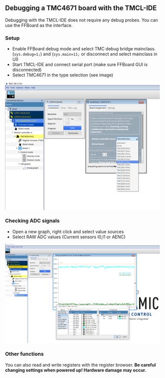 ## Debugging a TMC4671 board with the TMCL-IDE
Debugging with the TMCL-IDE does not require any debug probes. You can use the FFBoard as the interface.

### Setup
- Enable FFBoard debug mode and select TMC debug bridge mainclass. (`sys.debug=1;`) and (`sys.main=11;` or disconnect and select mainclass in UI)
- Start TMCL-IDE and connect serial port (make sure FFBoard GUI is disconnected)
- Select TMC4671 in the type selection (see image)

![TMCLPORT](img/tmcl-port.png)

### Checking ADC signals
- Open a new graph, right click and select value sources
- Select RAW ADC values (Current sensors I0,I1 or AENC)

![TMCLADC](img/tmcl-aencadc.png)


### Other functions
You can also read and write registers with the register browser. **Be careful changing settings when powered up! Hardware damage may occur.**